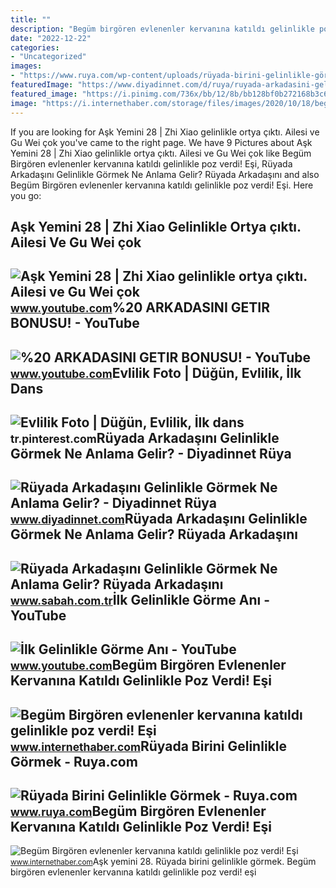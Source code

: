 ```yaml
---
title: ""
description: "Begüm birgören evlenenler kervanına katıldı gelinlikle poz verdi! eşi"
date: "2022-12-22"
categories:
- "Uncategorized"
images:
- "https://www.ruya.com/wp-content/uploads/rüyada-birini-gelinlikle-görmek.jpg"
featuredImage: "https://www.diyadinnet.com/d/ruya/ruyada-arkadasini-gelinlikle-gormek-ne-anlama-gelir-432.jpg"
featured_image: "https://i.pinimg.com/736x/bb/12/8b/bb128bf0b272168b3c6dff0e716fc5fc.jpg"
image: "https://i.internethaber.com/storage/files/images/2020/10/18/begumbirgoren-81245777-176841416996-V7bf.jpg"
---
```


If you are looking for Aşk Yemini 28 | Zhi Xiao gelinlikle ortya çıktı. Ailesi ve Gu Wei çok you've came to the right page. We have 9 Pictures about Aşk Yemini 28 | Zhi Xiao gelinlikle ortya çıktı. Ailesi ve Gu Wei çok like Begüm Birgören evlenenler kervanına katıldı gelinlikle poz verdi! Eşi, Rüyada Arkadaşını Gelinlikle Görmek Ne Anlama Gelir? Rüyada Arkadaşını and also Begüm Birgören evlenenler kervanına katıldı gelinlikle poz verdi! Eşi. Here you go:

Aşk Yemini 28 | Zhi Xiao Gelinlikle Ortya çıktı. Ailesi Ve Gu Wei çok
---------------------------------------------------------------------

 ![Aşk Yemini 28 | Zhi Xiao gelinlikle ortya çıktı. Ailesi ve Gu Wei çok](https://i.ytimg.com/vi/p3G-reOd2hA/maxresdefault.jpg) <small>www.youtube.com</small>%20 ARKADASINI GETIR BONUSU! - YouTube
--------------------------------------

 ![%20 ARKADASINI GETIR BONUSU! - YouTube](https://i.ytimg.com/vi/36_sft8gBmM/maxresdefault.jpg) <small>www.youtube.com</small>Evlilik Foto | Düğün, Evlilik, İlk Dans
---------------------------------------

 ![Evlilik Foto | Düğün, Evlilik, İlk dans](https://i.pinimg.com/736x/bb/12/8b/bb128bf0b272168b3c6dff0e716fc5fc.jpg) <small>tr.pinterest.com</small>Rüyada Arkadaşını Gelinlikle Görmek Ne Anlama Gelir? - Diyadinnet Rüya
----------------------------------------------------------------------

 ![Rüyada Arkadaşını Gelinlikle Görmek Ne Anlama Gelir? - Diyadinnet Rüya](https://www.diyadinnet.com/d/ruya/ruyada-arkadasini-gelinlikle-gormek-ne-anlama-gelir-432.jpg) <small>www.diyadinnet.com</small>Rüyada Arkadaşını Gelinlikle Görmek Ne Anlama Gelir? Rüyada Arkadaşını
----------------------------------------------------------------------

 ![Rüyada Arkadaşını Gelinlikle Görmek Ne Anlama Gelir? Rüyada Arkadaşını](https://iasbh.tmgrup.com.tr/9a6f6e/752/395/0/36/724/416?u=https://isbh.tmgrup.com.tr/sbh/2022/07/01/ruyada-arkadasini-gelinlikle-gormek-ne-anlama-gelir-ruyada-arkadasini-gelinlikle-gormenin-anlami-1656680897507.jpg) <small>www.sabah.com.tr</small>İlk Gelinlikle Görme Anı - YouTube
----------------------------------

 ![İlk Gelinlikle Görme Anı - YouTube](https://i.ytimg.com/vi/0jGNBWCSFiE/maxres2.jpg?sqp=-oaymwEoCIAKENAF8quKqQMcGADwAQH4AZYDgALQBYoCDAgAEAEYZSBZKFMwDw==&rs=AOn4CLBYhrl8XCfZw1RRG69ChEGlnfWJ-g) <small>www.youtube.com</small>Begüm Birgören Evlenenler Kervanına Katıldı Gelinlikle Poz Verdi! Eşi
---------------------------------------------------------------------

 ![Begüm Birgören evlenenler kervanına katıldı gelinlikle poz verdi! Eşi](https://i.internethaber.com/storage/files/images/2020/10/18/begumbirgoren-81245777-176841416996-V7bf.jpg) <small>www.internethaber.com</small>Rüyada Birini Gelinlikle Görmek - Ruya.com
------------------------------------------

 ![Rüyada Birini Gelinlikle Görmek - Ruya.com](https://www.ruya.com/wp-content/uploads/rüyada-birini-gelinlikle-görmek.jpg) <small>www.ruya.com</small>Begüm Birgören Evlenenler Kervanına Katıldı Gelinlikle Poz Verdi! Eşi
---------------------------------------------------------------------

 ![Begüm Birgören evlenenler kervanına katıldı gelinlikle poz verdi! Eşi](https://i.internethaber.com/storage/files/images/2020/10/18/begumbirgoren-37819823-266966270761-TpbE.jpg) <small>www.internethaber.com</small>Aşk yemini 28. Rüyada birini gelinlikle görmek. Begüm birgören evlenenler kervanına katıldı gelinlikle poz verdi! eşi
